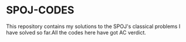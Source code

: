 # SPOJ-CODES
This repository contains my solutions to the SPOJ's classical problems I have solved so far.All the codes here have got AC verdict.
